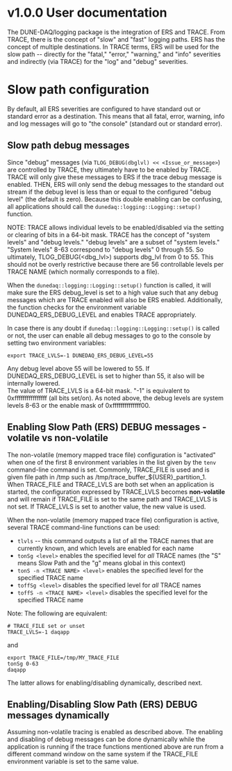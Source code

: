 # v1.0.0 User documentation
The DUNE-DAQ/logging package is the integration of ERS and TRACE.
From TRACE, there is the concept of "slow" and "fast" logging paths.
ERS has the concept of multiple destinations.
In TRACE terms, ERS will be used for the slow path -- directly for the "fatal," "error," "warning," and "info" severities and indirectly (via TRACE) for the "log" and "debug" severities.

# Slow path configuration

By default, all ERS severities are configured to have standard out or standard error as a destination.
This means that all fatal, error, warning, info and log messages will go to "the console" (standard out or standard error).

## Slow path debug messages

Since "debug" messages (via `TLOG_DEBUG(dbglvl) << <Issue_or_message>`) are controlled by TRACE, they ultimately have to be enabled by TRACE. TRACE will only give these messages to ERS if the trace debug message is enabled. THEN, ERS will only send the debug messages to the standard out stream if the debug level is less than or equal to the configured "debug level" (the default is zero).  Because this double enabling can be confusing, all applications should call the `dunedaq::logging::Logging::setup()` function.

NOTE: TRACE allows individual levels to be enabled/disabled via the setting or clearing of bits in a 64-bit mask. TRACE has the concept of "system levels" and "debug levels." "debug levels" are a subset of "system levels." "System levels" 8-63 correspond to "debug levels" 0 through 55. So ultimately, TLOG_DEBUG(<dbg_lvl>) supports dbg_lvl from 0 to 55. This should not be overly restrictive because there are 56 controllable levels per TRACE NAME (which normally corresponds to a file).

When the `dunedaq::logging::Logging::setup()` function is called, it will make sure the ERS debug_level is set to a high value such that any debug messages which are TRACE enabled will also be ERS enabled.  Additionally, the function checks for the environment variable DUNEDAQ_ERS_DEBUG_LEVEL and enables TRACE appropriately.

In case there is any doubt if `dunedaq::logging::Logging::setup()` is called or not, the user can enable all debug messages to go to the console by setting two environment variables:
```
export TRACE_LVLS=-1 DUNEDAQ_ERS_DEBUG_LEVEL=55
```
Any debug level above 55 will be lowered to 55. If DUNEDAQ_ERS_DEBUG_LEVEL is set to higher than 55, it also will be internally lowered.  
The value of TRACE_LVLS is a 64-bit mask. "-1" is equivalent to 0xffffffffffffffff (all bits set/on). As noted above,
the debug levels are system levels 8-63 or the enable mask of 0xffffffffffffff00. 


## Enabling Slow Path (ERS) DEBUG messages - volatile vs non-volatile

The non-volatile (memory mapped trace file) configuration is "activated" when one of the first 8 environment variables in the list given by the `tenv` command-line command is set. Commonly, TRACE_FILE is used and is given file path in /tmp such as /tmp/trace_buffer_${USER}_partition_1.  
When TRACE_FILE and TRACE_LVLS are both set when an application is started, the configuration expressed by TRACE_LVLS becomes **non-volatile** and will remain if TRACE_FILE is set to the same path and TRACE_LVLS is not set. If TRACE_LVLS is set to another value, the new value is used.

When the non-volatile (memory mapped trace file) configuration is active, several TRACE command-line functions can be used:
* `tlvls` -- this command outputs a list of all the TRACE names that are currently known, and which levels are enabled for each name
* `tonSg <level>` enables the specified level for *all* TRACE names (the "S" means Slow Path and the "g" means global in this context)
* `tonS -n <TRACE NAME> <level>` enables the specified level for the specified TRACE name
* `toffSg <level>` disables the specified level for *all* TRACE names
* `toffS -n <TRACE NAME> <level>` disables the specified level for the specified TRACE name

Note: The following are equivalent:
```
# TRACE_FILE set or unset
TRACE_LVLS=-1 daqapp
```
and
```
export TRACE_FILE=/tmp/MY_TRACE_FILE
tonSg 0-63
daqapp
```
The latter allows for enabling/disabling dynamically, described next.

## Enabling/Disabling Slow Path (ERS) DEBUG messages dynamically

Assuming non-volatile tracing is enabled as described above. The enabling and disabling of debug messages can be done dynamically while the application is running if the trace functions mentioned above are run from a different command window on the same system if the TRACE_FILE environment variable is set to the same value.




